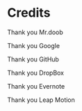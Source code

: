 Credits
=======

Thank you Mr.doob

Thank you Google

Thank you GitHub

Thank you DropBox

Thank you Evernote

Thank you Leap Motion

